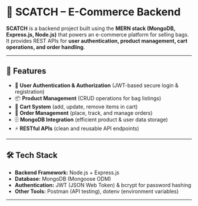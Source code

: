 # 👜 SCATCH – E-Commerce Backend

**SCATCH** is a backend project built using the **MERN stack (MongoDB, Express.js, Node.js)** that powers an e-commerce platform for selling bags.  
It provides REST APIs for **user authentication, product management, cart operations, and order handling**.

---

## 🚀 Features
- 🔑 **User Authentication & Authorization** (JWT-based secure login & registration)
- 📦 **Product Management** (CRUD operations for bag listings)
- 🛒 **Cart System** (add, update, remove items in cart)
- 📑 **Order Management** (place, track, and manage orders)
- 🗄️ **MongoDB Integration** (efficient product & user data storage)
- ⚡ **RESTful APIs** (clean and reusable API endpoints)

---

## 🛠️ Tech Stack
- **Backend Framework:** Node.js + Express.js  
- **Database:** MongoDB (Mongoose ODM)  
- **Authentication:** JWT (JSON Web Token) & bcrypt for password hashing  
- **Other Tools:** Postman (API testing), dotenv (environment variables)  

---


